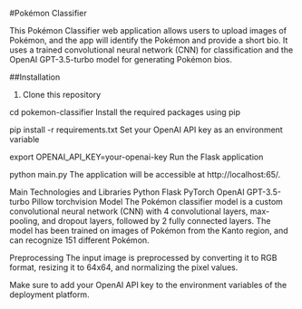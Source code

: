 #Pokémon Classifier

This Pokémon Classifier web application allows users to upload images of Pokémon, and the app will identify the Pokémon and provide a short bio. It uses a trained convolutional neural network (CNN) for classification and the OpenAI GPT-3.5-turbo model for generating Pokémon bios.

##Installation

1. Clone this repository

cd pokemon-classifier
Install the required packages using pip

pip install -r requirements.txt
Set your OpenAI API key as an environment variable

export OPENAI_API_KEY=your-openai-key
Run the Flask application

python main.py
The application will be accessible at http://localhost:65/.

Main Technologies and Libraries
Python
Flask
PyTorch
OpenAI GPT-3.5-turbo
Pillow
torchvision
Model
The Pokémon classifier model is a custom convolutional neural network (CNN) with 4 convolutional layers, max-pooling, and dropout layers, followed by 2 fully connected layers. The model has been trained on images of Pokémon from the Kanto region, and can recognize 151 different Pokémon.

Preprocessing
The input image is preprocessed by converting it to RGB format, resizing it to 64x64, and normalizing the pixel values.

Make sure to add your OpenAI API key to the environment variables of the deployment platform.
